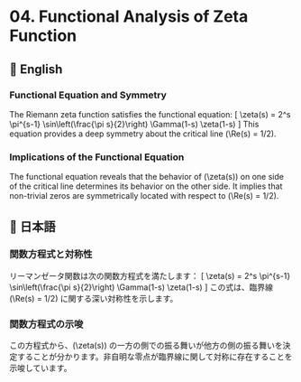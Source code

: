 # 04. Functional Analysis of Zeta Function
## 🔹 English
### Functional Equation and Symmetry
The Riemann zeta function satisfies the functional equation:
\[
\zeta(s) = 2^s \pi^{s-1} \sin\left(\frac{\pi s}{2}\right) \Gamma(1-s) \zeta(1-s)
\]
This equation provides a deep symmetry about the critical line \(\Re(s) = 1/2\).

### Implications of the Functional Equation
The functional equation reveals that the behavior of \(\zeta(s)\) on one side of the critical line determines its behavior on the other side. It implies that non-trivial zeros are symmetrically located with respect to \(\Re(s) = 1/2\).

## 🔸 日本語
### 関数方程式と対称性
リーマンゼータ関数は次の関数方程式を満たします：
\[
\zeta(s) = 2^s \pi^{s-1} \sin\left(\frac{\pi s}{2}\right) \Gamma(1-s) \zeta(1-s)
\]
この式は、臨界線 \(\Re(s) = 1/2\) に関する深い対称性を示します。

### 関数方程式の示唆
この方程式から、\(\zeta(s)\) の一方の側での振る舞いが他方の側の振る舞いを決定することが分かります。非自明な零点が臨界線に関して対称に存在することを示唆しています。
